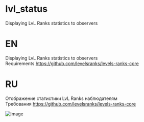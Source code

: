 # lvl_status
Displaying LvL Ranks statistics to observers

# EN
Displaying LvL Ranks statistics to observers  
Requirements https://github.com/levelsranks/levels-ranks-core
# RU
Отображение статистики LvL Ranks наблюдателям  
Требования https://github.com/levelsranks/levels-ranks-core  

![image](https://user-images.githubusercontent.com/48205271/218260684-6de2d12a-6c61-422f-a81f-68b42d810c4e.png)
